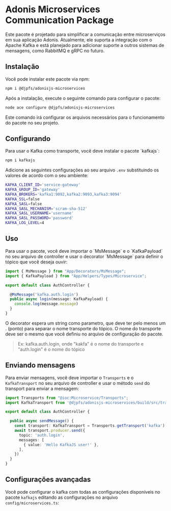 <h1>Adonis Microservices Communication Package</h1>

Este pacote é projetado para simplificar a comunicação entre microserviços em sua aplicação Adonis. Atualmente, ele suporta a integração com o Apache Kafka e está planejado para adicionar suporte a outros sistemas de mensagens, como RabbitMQ e gRPC no futuro.

<h2>Instalação</h2>
Você pode instalar este pacote via npm:

```bash
npm i @djpfs/adonisjs-microservices
```

Após a instalação, execute o seguinte comando para configurar o pacote:
```bash
node ace configure @djpfs/adonisjs-microservices
```
Este comando irá configurar os arquivos necessários para o funcionamento do pacote no seu projeto.


<h2>Configurando</h2>
Para usar o Kafka como transporte, você deve instalar o pacote `kafkajs`:

```bash 
npm i kafkajs
```

Adicione as seguintes configurações ao seu arquivo `.env` substituindo os valores de acordo com o seu ambiente:
```bash
KAFKA_CLIENT_ID='service-gateway'
KAFKA_GROUP_ID='gateway'
KAFKA_BROKERS='kafka1:9092,kafka2:9093,kafka3:9094'
KAFKA_SSL=false
KAFKA_SASL=false
KAFKA_SASL_MECHANISM='scram-sha-512'
KAFKA_SASL_USERNAME='username'
KAFKA_SASL_PASSWORD='password'
KAFKA_LOG_LEVEL=4
```

<h2>Uso</h2>
Para usar o pacote, você deve importar o `MsMessage` e o `KafkaPayload` no seu arquivo de controller e usar o decorator `MsMessage` para definir o tópico que você deseja ouvir:

```typescript
import { MsMessage } from "App/Decorators/MsMessage";
import { KafkaPayload } from "App/Helpers/Types/Microservice";

export default class AuthController {

  @MsMessage('kafka.auth.login')
  public async login(message: KafkaPayload) {
    console.log(message.message)
  }
}
```

O decorator espera um string como parametro, que deve ter pelo menos um . (ponto) para separar o nome transporte do tópico. O nome do transporte deve ser o mesmo que você definiu no arquivo de configuração do pacote.

> Ex: kafka.auth.login, onde "kakfa" é o nome do transporte e "auth.login" é o nome do tópico

<h2>Enviando mensagens</h2>

Para enviar mensagens, você deve importar o `Transports` e o `KafkaTransport` no seu arquivo de controller e usar o método `send` do transport para enviar a mensagem:
```typescript
import Transports from "@ioc:Microservice/Transports";
import KafkaTransport from '@djpfs/adonisjs-microservices/build/src/transports/kafka'

export default class AuthController {

  public async sendMessage() {
    const transport: KafkaTransport = Transports.getTransport('kafka')
    await transport.producer.send({
      topic: 'auth.login',
      messages: [
        { value: 'Hello KafkaJS user!' },
      ],
    })
  }
}
```

<h2>Configurações avançadas</h2>

Você pode configurar o kafka com todas as configurações disponíveis no pacote `kafkajs` editando as configurações no arquivo `config/microservices.ts`:
